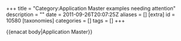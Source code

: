 +++
title = "Category:Application Master examples needing attention"
description = ""
date = 2011-09-26T20:07:25Z
aliases = []
[extra]
id = 10580
[taxonomies]
categories = []
tags = []
+++

{{enacat body|Application Master}}
